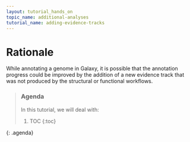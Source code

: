 ```yaml
---
layout: tutorial_hands_on
topic_name: additional-analyses
tutorial_name: adding-evidence-tracks
---
```


# Rationale

While annotating a genome in Galaxy, it is possible that the annotation progress could be improved by the addition of a new evidence track that was not produced by the structural or functional workflows.

> ### Agenda
>
> In this tutorial, we will deal with:
>
> 1. TOC
> {:toc}
>
{: .agenda}
